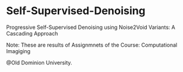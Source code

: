 # Self-Supervised-Denoising
Progressive Self-Supervised Denoising using Noise2Void Variants: A Cascading Approach

Note: These are results of Assignmnets of the Course: Computational Imagiging

@Old Dominion University.
